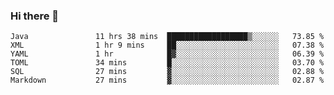 ### Hi there 👋

<!--
**urzz/urzz** is a ✨ _special_ ✨ repository because its `README.md` (this file) appears on your GitHub profile.

Here are some ideas to get you started:

- 🔭 I’m currently working on ...
- 🌱 I’m currently learning ...
- 👯 I’m looking to collaborate on ...
- 🤔 I’m looking for help with ...
- 💬 Ask me about ...
- 📫 How to reach me: ...
- 😄 Pronouns: ...
- ⚡ Fun fact: ...
-->

<!--START_SECTION:waka-->

```text
Java               11 hrs 38 mins  ██████████████████▒░░░░░░   73.85 %
XML                1 hr 9 mins     ██░░░░░░░░░░░░░░░░░░░░░░░   07.38 %
YAML               1 hr            █▓░░░░░░░░░░░░░░░░░░░░░░░   06.39 %
TOML               34 mins         █░░░░░░░░░░░░░░░░░░░░░░░░   03.70 %
SQL                27 mins         ▓░░░░░░░░░░░░░░░░░░░░░░░░   02.88 %
Markdown           27 mins         ▓░░░░░░░░░░░░░░░░░░░░░░░░   02.87 %
```

<!--END_SECTION:waka-->
